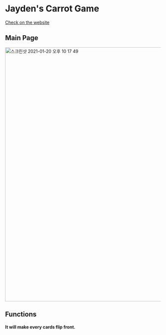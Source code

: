 # Jayden's Carrot Game
[Check on the website](https://songjayden.github.io/gameCarrot/)

## Main Page
<img width="819" alt="스크린샷 2021-01-20 오후 10 17 49" src="https://user-images.githubusercontent.com/8447473/105153520-693b7800-5b6d-11eb-819e-c8c3de16f1d8.png">


## Functions

#### It will make every cards flip front.
